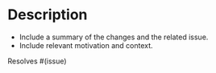 # Description

* Include a summary of the changes and the related issue.
* Include relevant motivation and context.

Resolves #(issue)
